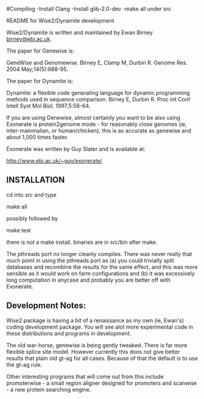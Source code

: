 

#Compiling
-Install Clang
-Install glib-2.0-dev
-make all under src

README for Wise2/Dynamite development


Wise2/Dynamite is written and maintained by Ewan Birney
<birney@ebi.ac.uk>.

The paper for Genewise is:

GeneWise and Genomewise. Birney E, Clamp M, Durbin R.
Genome Res. 2004 May;14(5):988-95.


The paper for Dynamite is:

Dynamite: a flexible code generating language for dynamic programming methods used in sequence comparison.
Birney E, Durbin R.  Proc Int Conf Intell Syst Mol Biol. 1997;5:56-64.


If you are using Genewise, almost certainly you want to
be also using Exonerate is protein2genome mode - for reasonably
close genomes (ie, inter-mammalian, or human/chicken), this
is as accurate as genewise and about 1,000 times faster.

Exonerate was written by Guy Slater and is available at:

http://www.ebi.ac.uk/~guy/exonerate/



INSTALLATION
-------------

cd into src and type

make all

possibly followed by

make test


there is not a make install. binaries are in src/bin after make.


The pthreads port no longer cleanly compiles. There was never
really that much point in using the pthreads port as (a) you
could trivially split databases and recombine the results 
for the same effect, and this was more sensible as it
would work on farm configurations and (b) it was excessively
long computation in anycase and probably you are better
off with Exonerate.


Development Notes:
------------------

Wise2 package is having a bit of a renaissance as my own (ie, Ewan's)
coding development package. You will see alot more experimental
code in these distributions and programs in development.


The old war-horse, genewise is being gently tweaked. There is far more
flexible splice site model. However currently this does not give
better results that plain old gt-ag for all cases. Because of that the
default is to use the gt-ag rule.


Other interesting programs that will come out from this include
promoterwise - a small region aligner designed for promoters
and scanwise - a new protein searching engine.


 




